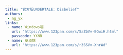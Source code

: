 ```yaml
---
title: "官方版UNDERTALE: Disbelief"
authors:
 - ng_yx
links:
 - name: Windows端
   url: "https://www.123pan.com/s/SaZbVv-EGwiH.html"
   passcode: YXNB
 - name: 安卓端
   url: "https://www.123pan.com/s/r3SSVv-XnrWd"
---
```

